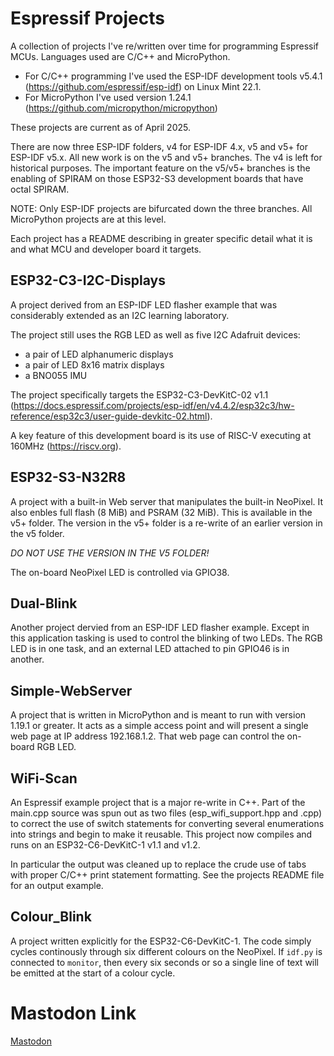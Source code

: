 # Espressif Projects

A collection of projects I've re/written over time for programming Espressif
MCUs. Languages used are C/C++ and MicroPython.

- For C/C++ programming I've used the ESP-IDF development tools
  v5.4.1 (https://github.com/espressif/esp-idf) on Linux Mint 22.1.
- For MicroPython I've used version 1.24.1
  (https://github.com/micropython/micropython)

These projects are current as of April 2025.

There are now three ESP-IDF folders, v4 for ESP-IDF 4.x, v5 and v5+ for ESP-IDF
v5.x. All new work is on the v5 and v5+ branches. The v4 is left for historical
purposes. The important feature on the v5/v5+ branches is the enabling of
SPIRAM on those ESP32-S3 development boards that have octal SPIRAM.

NOTE: Only ESP-IDF projects are bifurcated down the three branches. All
MicroPython projects are at this level.

Each project has a README describing in greater specific detail what it is and
what MCU and developer board it targets.

## ESP32-C3-I2C-Displays

A project derived from an ESP-IDF LED flasher example that was considerably
extended as an I2C learning laboratory.

The project still uses the RGB LED as well as five I2C Adafruit devices:

- a pair of LED alphanumeric displays
- a pair of LED 8x16 matrix displays
- a BNO055 IMU

The project specifically targets the ESP32-C3-DevKitC-02 v1.1
(https://docs.espressif.com/projects/esp-idf/en/v4.4.2/esp32c3/hw-reference/esp32c3/user-guide-devkitc-02.html).

A key feature of this development board is its use of RISC-V executing at 160MHz
(https://riscv.org).

## ESP32-S3-N32R8

A project with a built-in Web server that manipulates the built-in NeoPixel. It
also enbles full flash (8 MiB) and PSRAM (32 MiB). This is available in the v5+
folder. The version in the v5+ folder is a re-write of an earlier version in the
v5 folder.

_DO NOT USE THE VERSION IN THE V5 FOLDER!_

The on-board NeoPixel LED is controlled via GPIO38.

## Dual-Blink

Another project dervied from an ESP-IDF LED flasher example. Except in this
application tasking is used to control the blinking of two LEDs. The RGB LED is
in one task, and an external LED attached to pin GPIO46 is in another.

## Simple-WebServer

A project that is written in MicroPython and is meant to run with version 1.19.1
or greater. It acts as a simple access point and will present a single web page
at IP address 192.168.1.2. That web page can control the on-board RGB LED.

## WiFi-Scan

An Espressif example project that is a major re-write in C++. Part of the
main.cpp source was spun out as two files (esp_wifi_support.hpp and .cpp) to
correct the use of switch statements for converting several enumerations into
strings and begin to make it reusable. This project now compiles and runs on an
ESP32-C6-DevKitC-1 v1.1 and v1.2.

In particular the output was cleaned up to replace the crude use of tabs with
proper C/C++ print statement formatting. See the projects README file for an
output example.

## Colour_Blink

A project written explicitly for the ESP32-C6-DevKitC-1. The code simply cycles
continously through six different colours on the NeoPixel. If `idf.py` is
connected to `monitor`, then every six seconds or so a single line of text will
be emitted at the start of a colour cycle.

# Mastodon Link

<a rel="me" href="https://mastodon.cloud/@wbeebe">Mastodon</a>
